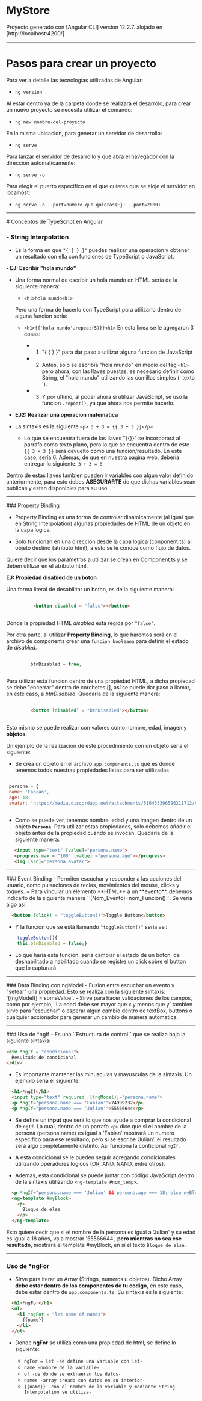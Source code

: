 # MyStore

Proyecto generado con [Angular CLI] version 12.2.7. alojado en [http://localhost:4200/]
<hr>

# Pasos para crear un proyecto
Para ver a detalle las tecnologías utilizadas de Angular:
- ``ng version``

Al estar dentro ya de la carpeta donde se realizará el desarrolo, para crear un nuevo proyecto se necesita utilizar el comando:    
- ``ng new nombre-del-proyecto``

En la misma ubicacion, para generar un servidor de desarrollo:
- ``ng serve``

Para lanzar el servidor de desarrollo y que abra el navegador con la direccion automaticamente:
- ``ng serve -o``

Para elegir el puerto especifico en el que quieres que se aloje el servidor en localhost:
- ``ng serve -o --port=numero-que-quieras(Ej: --port=2000)``

<hr>
# Conceptos de TypeScript en Angular

### - String Interpolation
- Es la forma en que ``"{ { } }"`` puedes realizar una operacion y obtener un resultado con ella con funciones de TypeScript o JavaScript.

**- EJ: Escribir "hola mundo"**
- Una forma normal de escribir un hola mundo en HTML sería de la siguiente manera:
    + `<h1>hola mundo<h1>`

    Pero una forma de hacerlo con TypeScript para utilizarlo dentro de alguna funcion sería:
    + `<h1>{{'hola mundo'.repeat(5)}}<h1>`
        En esta linea se le agregaron 3 cosas:

        + 1. "{ { } }" para dar paso a utilizar alguna funcion de JavaScript
        + 2. Antes, solo se escribía "hola mundo" en medio del tag `<h1>` pero ahora, con las llaves puestas, es necesario definir como String, el "hola mundo" utilizando las comillas simples (' texto ').
        + 3. Y por ultimo, al poder ahora si utilizar JavaScript, se usó la funcion `.repeat()`, ya que ahora nos permite hacerlo. 

- **EJ2: Realizar una operacion matematica**
- La sintaxis es la siguiente `<p> 3 + 3 = {{ 3 + 3 }}</p>`
    + Lo que se encuentra fuera de las llaves "{{}}" se incorporará al parrafo como texto plano, pero lo que se encuentra dentro de este `{{ 3 + 3 }}` será devuelto como una funcion/resultado. En este caso, sería 6. Ademas, de que en nuestra pagina web, debería entregar lo siguiente: `3 + 3 = 6`

Dentro de estas llaves tambien pueden ir variables con algun valor definido anteriormente, para esto debes **ASEGURARTE** de que dichas variables sean publicas y esten disponibles para su uso.

<hr>
### Property Binding

- Property Binding es una forma de controlar dinamicamente (al igual que en String Interpolation) algunas propiedades de HTML de un objeto en la capa logica.
+ Solo funcionan en una direccion desde la capa logica (conponent.ts) al objeto destino (atributo html), a esto se le conoce como flujo de datos.

Quiere decir que los parametros a utilizar se crean en Component.ts y se deben utilizar en el atributo html.

  **EJ: Propiedad disabled de un boton**
  
  Una forma literal de desabilitar un boton, es de la siguiente manera:

  ```html
        
            <button disabled = "false"></button>
        
   ```
   Donde la propiedad HTML *disabled* está regida por ``"false"``.

   Por otra parte, al utilizar **Property Binding**, lo que haremos será en el archivo de components crear una ``funcion booleana`` para definir el estado de *disabled*.

   ```JavaScript
            
            btnDisabled = true;
            
   ```
   Para utilizar esta funcion dentro de una propiedad HTML, a dicha propiedad se debe "encerrar" dentro de corchetes [], así se puede dar paso a llamar, en este caso, a *btnDisabled*. Quedaría de la siguiente manera:
    
   ```html
        
            <button [disabled] = "btnDisabled"></button>
        
   ```
   Esto mismo se puede realizar con valores como nombre, edad, imagen y **objetos**.
   
   Un ejemplo de la realizacion de este procedimiento con un objeto sería el siguiente:
   - Se crea un objeto en el archivo `app.components.ts` que es donde tenemos todos nuestras propiedades listas para ser utilizadas
   
   ```JavaScript
   
    persona = {
    name: 'Fabian',
    age: 18,
    avatar: 'https://media.discordapp.net/attachments/516433396596211712/893168319966896168/ExT9Z8kWQAEHiak.png'}
    
   ```
   - Como se puede ver, tenemos nombre, edad y una imagen dentro de un objeto **`Persona`**. Para utilizar estas propiedades, solo debemos añadir el objeto antes de la propiedad cuando se invocan. Quedaría de la siguiente manera:
   
   ```HTML
      <input type="text" [value]="persona.name">
      <progress max = "100" [value] ="persona.age"></progress>
      <img [src]="persona.avatar">
   ```
<hr>
### Event Binding
- Permiten escuchar y responder a las acciones del utuario, como pulsaciones de teclas, movimientos del mouse, clicks y toques. 
+ Para vincular un elemento **HTML** a un **evento**, debemos indicarlo de la siguiente manera ``(Nom_Evento)=nom_Funcion()``. Se vería algo así:

  ```HTML
    <button (click) = "toggleButton()">Toggle Button</button>
  ```  
+ Y la funcion que se está llamando `"toggleButton()"` sería así:
```JavaScript
    toggleButton(){
    this.btnDisabled = false;}
```
+ Lo que haría esta funcion, sería cambiar el estado de un boton, de deshabilitado a habilitado cuando se registre un click sobre el button que lo capturará.
<hr>
### Data Binding con ngModel
- Fusion entre escuchar un evento y "setear" una propiedad. Esto se realiza con la siguiente sintaxis: `[(ngModel)] = someValue`.
- Sirve para hacer validaciones de los campos, como por ejemplo, `La edad debe ser mayor que x y menos que y` tambien sirve para "escuchar" o esperar algun cambio dentro de textBox, buttons o cualquier accionador para generar un cambio de manera automatica.
<hr>
### Uso de *ngIf
- Es una ``Estructura de control`` que se realiza bajo la siguiente sintaxis:

```html
<div *ngIf = "condicional">
  Resultado de condicional
</div>
```

- Es importante mantener las minusculas y mayusculas de la sintaxis. Un ejemplo sería el siguiente:

```html
  <h1>*ngIf</h1>
  <input type="text" required  [(ngModel)]="persona.name">
  <p *ngIf="persona.name === 'Fabian'">74999232</p>
  <p *ngIf="persona.name === 'Julian'">55566644</p>
```

- Se define un **input** que será lo que nos ayude a comprar la condicional de `ngIf`. La cual, dentro de un parrafo `<p>` dice que si el nombre de la persona (persona.name) es igual a 'Fabian' mostrará un numero especifico para ese resultado, pero si se escribe 'Julian', el resultado será algo completamente distinto. Así funciona la conficional `ngIf`.
- A esta condicional se le pueden seguir agregando condicionales utilizando operadores logicos (OR, AND, NAND, entre otros).

- Ademas, esta condicional se puede juntar con codigo JavaScript dentro de la sintaxis utilizando `<ng-template #nom_temp>`.

```html
  <p *ngIf="persona.name === 'Julian' && persona.age === 18; else myBlock">55566644</p>
  <ng-template #myBlock>
    <p>
      Bloque de else
    </p>
  </ng-template>
```

Esto quiere decir que si el nombre de la persona es igual a 'Julian' y su edad es igual a 18 años, va a mostrar '55566644', **pero mientras no sea ese resultado**, mostrará el template #myBlock, en sí el texto `Bloque de else`.
<hr>

### Uso de *ngFor
- Sirve para iterar un Array (Strings, numeros u objetos). Dicho Array **debe estar dentro de los componentes de tu codigo**, en este caso, debe estar dentro de `app.components.ts`. Su sintaxis es la siguiente:

```html
  <h1>*ngFor</h1>
  <ul>
    <li *ngFor = "let name of names">
      {{name}}
    </li>
  </ul>
```

- Donde **ngFor** se utiliza como una propiedad de html, se define lo siguiente: 

  + `ngFor = let -se define una variable con let-`
  + `name -nombre de la variable-`
  + `of -de donde se extraeran los datos-` 
  + `names -array creado con datos en su interior-`
  + `{{name}} -con el nombre de la variable y mediante String Interpolation se utiliza-` 
